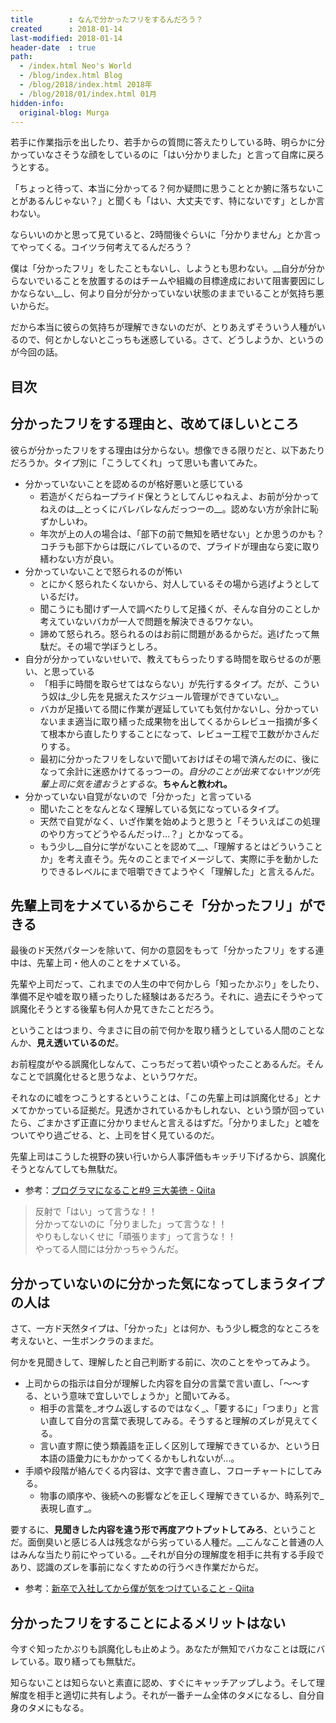 ```yaml
---
title        : なんで分かったフリをするんだろう？
created      : 2018-01-14
last-modified: 2018-01-14
header-date  : true
path:
  - /index.html Neo's World
  - /blog/index.html Blog
  - /blog/2018/index.html 2018年
  - /blog/2018/01/index.html 01月
hidden-info:
  original-blog: Murga
---
```


若手に作業指示を出したり、若手からの質問に答えたりしている時、明らかに分かっていなさそうな顔をしているのに「はい分かりました」と言って自席に戻ろうとする。

「ちょっと待って、本当に分かってる？何か疑問に思うこととか腑に落ちないことがあるんじゃない？」と聞くも「はい、大丈夫です、特にないです」としか言わない。

ならいいのかと思って見ていると、2時間後ぐらいに「分かりません」とか言ってやってくる。コイツラ何考えてるんだろう？

僕は「分かったフリ」をしたこともないし、しようとも思わない。__自分が分からないでいることを放置するのはチームや組織の目標達成において阻害要因にしかならない__し、何より自分が分かっていない状態のままでいることが気持ち悪いからだ。

だから本当に彼らの気持ちが理解できないのだが、とりあえずそういう人種がいるので、何とかしないとこっちも迷惑している。さて、どうしようか、というのが今回の話。

## 目次

## 分かったフリをする理由と、改めてほしいところ

彼らが分かったフリをする理由は分からない。想像できる限りだと、以下あたりだろうか。タイプ別に「こうしてくれ」って思いも書いてみた。

- 分かっていないことを認めるのが格好悪いと感じている
  - 若造がくだらねープライド保とうとしてんじゃねえよ、お前が分かってねえのは__とっくにバレバレなんだっつーの__。認めない方が余計に恥ずかしいわ。
  - 年次が上の人の場合は、「部下の前で無知を晒せない」とか思うのかも？コチラも部下からは既にバレているので、プライドが理由なら変に取り繕わない方が良い。
- 分かっていないことで怒られるのが怖い
  - とにかく怒られたくないから、対人しているその場から逃げようとしているだけ。
  - 聞こうにも聞けず一人で調べたりして足掻くが、そんな自分のことしか考えていないバカが一人で問題を解決できるワケない。
  - 諦めて怒られろ。怒られるのはお前に問題があるからだ。逃げたって無駄だ。その場で学ぼうとしろ。
- 自分が分かっていないせいで、教えてもらったりする時間を取らせるのが悪い、と思っている
  - 「相手に時間を取らせてはならない」が先行するタイプ。だが、こういう奴は_少し先を見据えたスケジュール管理ができていない_。
  - バカが足掻いてる間に作業が遅延していても気付かないし、分かっていないまま適当に取り繕った成果物を出してくるからレビュー指摘が多くて根本から直したりすることになって、レビュー工程で工数がかさんだりする。
  - 最初に分かったフリをしないで聞いておけばその場で済んだのに、後になって余計に迷惑かけてるっつーの。_自分のことが出来てないヤツが先輩上司に気を遣おうとするな_。__ちゃんと教われ。__
- 分かっていない自覚がないので「分かった」と言っている
  - 聞いたことをなんとなく理解している気になっているタイプ。
  - 天然で自覚がなく、いざ作業を始めようと思うと「そういえばこの処理のやり方ってどうやるんだっけ…？」とかなってる。
  - もう少し__自分に学がないことを認めて__、「理解するとはどういうことか」を考え直そう。先々のことまでイメージして、実際に手を動かしたりできるレベルにまで咀嚼できてようやく「理解した」と言えるんだ。

## 先輩上司をナメているからこそ「分かったフリ」ができる

最後のド天然パターンを除いて、何かの意図をもって「分かったフリ」をする連中は、先輩上司・他人のことをナメている。

先輩や上司だって、これまでの人生の中で何かしら「知ったかぶり」をしたり、準備不足や嘘を取り繕ったりした経験はあるだろう。それに、過去にそうやって誤魔化そうとする後輩も何人か見てきたことだろう。

ということはつまり、今まさに目の前で何かを取り繕うとしている人間のことなんか、__見え透いているのだ__。

お前程度がやる誤魔化しなんて、こっちだって若い頃やったことあるんだ。そんなことで誤魔化せると思うなよ、というワケだ。

それなのに嘘をつこうとするということは、「この先輩上司は誤魔化せる」とナメてかかっている証拠だ。見透かされているかもしれない、という頭が回っていたら、ごまかさず正直に分かりませんと言えるはずだ。「分かりました」と嘘をついてやり過ごせる、と、上司を甘く見ているのだ。

先輩上司はこうした視野の狭い行いから人事評価もキッチリ下げるから、誤魔化そうとなんてしても無駄だ。

- 参考：[プログラマになること#9 三大美徳 - Qiita](https://qiita.com/ggggnonaka/items/7ea0e6c545bea9ce22ee)

> 反射で「はい」って言うな！！  
> 分かってないのに「分りました」って言うな！！  
> やりもしないくせに「頑張ります」って言うな！！  
> やってる人間には分かっちゃうんだ。

## 分かっていないのに分かった気になってしまうタイプの人は

さて、一方ド天然タイプは、「分かった」とは何か、もう少し概念的なところを考えないと、一生ボンクラのままだ。

何かを見聞きして、理解したと自己判断する前に、次のことをやってみよう。

- 上司からの指示は自分が理解した内容を自分の言葉で言い直し、「～～する、という意味で宜しいでしょうか」と聞いてみる。
  - 相手の言葉を_オウム返しするのではなく_、「要するに」「つまり」と言い直して自分の言葉で表現してみる。そうすると理解のズレが見えてくる。
  - 言い直す際に使う類義語を正しく区別して理解できているか、という日本語の語彙力にもかかってくるかもしれないが…。
- 手順や段階が絡んでくる内容は、文字で書き直し、フローチャートにしてみる。
  - 物事の順序や、後続への影響などを正しく理解できているか、時系列で_表現し直す_。

要するに、__見聞きした内容を違う形で再度アウトプットしてみろ__、ということだ。面倒臭いと感じる人は残念ながら劣っている人種だ。__こんなこと普通の人はみんな当たり前にやっている。__それが自分の理解度を相手に共有する手段であり、認識のズレを事前になくすための行うべき作業だからだ。

- 参考：[新卒で入社してから僕が気をつけていること - Qiita](https://qiita.com/musclemikiya/items/8d7befa6f7fade842a2a)

## 分かったフリをすることによるメリットはない

今すぐ知ったかぶりも誤魔化しも止めよう。あなたが無知でバカなことは既にバレている。取り繕っても無駄だ。

知らないことは知らないと素直に認め、すぐにキャッチアップしよう。そして理解度を相手と適切に共有しよう。それが一番チーム全体のタメになるし、自分自身のタメにもなる。
